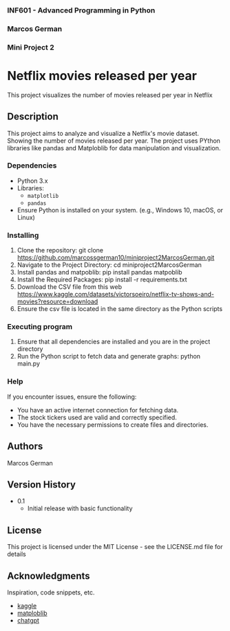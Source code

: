 ### INF601 - Advanced Programming in Python
### Marcos German
### Mini Project 2

# Netflix movies released per year

This project visualizes the number of movies released per year in Netflix

## Description

This project aims to analyze and visualize a Netflix's movie dataset. Showing the number of movies released per year. The project uses PYthon libraries like pandas and Matploblib for data manipulation and visualization.


### Dependencies

* Python 3.x
* Libraries:
  * `matplotlib`
  * `pandas`
* Ensure Python is installed on your system. (e.g., Windows 10, macOS, or Linux)

### Installing
1. Clone the repository:
    git clone https://github.com/marcossgerman10/miniproject2MarcosGerman.git
2. Navigate to the Project Directory:
    cd miniproject2MarcosGerman
3. Install pandas and matpoblib:
    pip install pandas matpoblib
4. Install the Required Packages:
    pip install -r requirements.txt
5. Download the CSV file from this web https://www.kaggle.com/datasets/victorsoeiro/netflix-tv-shows-and-movies?resource=download
6. Ensure the csv file is located in the same directory as the Python scripts


### Executing program
1. Ensure that all dependencies are installed and you are in the project directory
2. Run the Python script to fetch data and generate graphs:
    python main.py

### Help
If you encounter issues, ensure the following:

* You have an active internet connection for fetching data.
* The stock tickers used are valid and correctly specified.
* You have the necessary permissions to create files and directories.

## Authors
Marcos German

## Version History

* 0.1
    * Initial release with basic functionality 

## License

This project is licensed under the MIT License - see the LICENSE.md file for details

## Acknowledgments

Inspiration, code snippets, etc.
* [kaggle](https://www.kaggle.com/)
* [matploblib](https://matplotlib.org/stable/tutorials/pyplot.html)
* [chatgpt](https://chatgpt.com/)